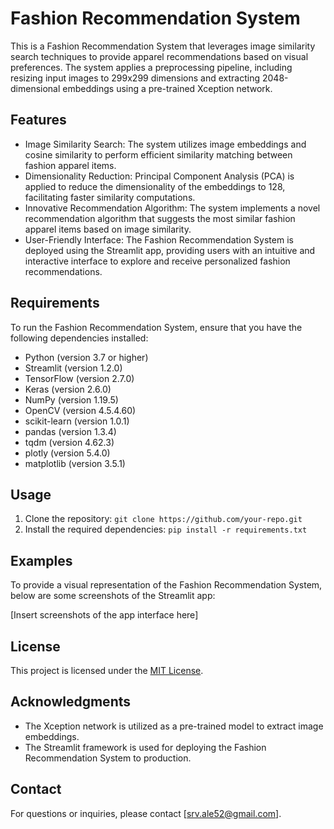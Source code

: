 # Fashion Recommendation System

This is a Fashion Recommendation System that leverages image similarity search techniques to provide apparel recommendations based on visual preferences. The system applies a preprocessing pipeline, including resizing input images to 299x299 dimensions and extracting 2048-dimensional embeddings using a pre-trained Xception network.

## Features

- Image Similarity Search: The system utilizes image embeddings and cosine similarity to perform efficient similarity matching between fashion apparel items.
- Dimensionality Reduction: Principal Component Analysis (PCA) is applied to reduce the dimensionality of the embeddings to 128, facilitating faster similarity computations.
- Innovative Recommendation Algorithm: The system implements a novel recommendation algorithm that suggests the most similar fashion apparel items based on image similarity.
- User-Friendly Interface: The Fashion Recommendation System is deployed using the Streamlit app, providing users with an intuitive and interactive interface to explore and receive personalized fashion recommendations.

## Requirements

To run the Fashion Recommendation System, ensure that you have the following dependencies installed:

- Python (version 3.7 or higher)
- Streamlit (version 1.2.0)
- TensorFlow (version 2.7.0)
- Keras (version 2.6.0)
- NumPy (version 1.19.5)
- OpenCV (version 4.5.4.60)
- scikit-learn (version 1.0.1)
- pandas (version 1.3.4)
- tqdm (version 4.62.3)
- plotly (version 5.4.0)
- matplotlib (version 3.5.1)

## Usage

1. Clone the repository: `git clone https://github.com/your-repo.git`
2. Install the required dependencies: `pip install -r requirements.txt`

## Examples

To provide a visual representation of the Fashion Recommendation System, below are some screenshots of the Streamlit app:

[Insert screenshots of the app interface here]

## License

This project is licensed under the [MIT License](LICENSE).

## Acknowledgments

- The Xception network is utilized as a pre-trained model to extract image embeddings.
- The Streamlit framework is used for deploying the Fashion Recommendation System to production.

## Contact

For questions or inquiries, please contact [srv.ale52@gmail.com].


